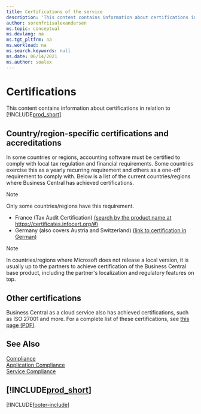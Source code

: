 ```yaml
---
title: Certifications of the service
description: 'This content contains information about certifications in relation to Business Central, such as region-specific certifications and accreditations.'
author: sorenfriisalexandersen
ms.topic: conceptual
ms.devlang: na
ms.tgt_pltfrm: na
ms.workload: na
ms.search.keywords: null
ms.date: 06/14/2021
ms.author: soalex
---
```

# <a name="certifications"></a>Certifications

This content contains information about certifications in relation to [!INCLUDE[prod_short](../includes/prod_short.md)].  

## <a name="countryregion-specific-certifications-and-accreditations"></a>Country/region-specific certifications and accreditations

In some countries or regions, accounting software must be certified to comply with local tax regulation and financial requirements. Some countries exercise this as a yearly recurring requirement and others as a one-off requirement to comply with. Below is a list of the current countries/regions where Business Central has achieved certifications.

> [!NOTE]
> Only some countries/regions have this requirement.

- France (Tax Audit Certification) [(search by the product name at https://certificates.infocert.org/#)](https://certificates.infocert.org/#)  
- Germany (also covers Austria and Switzerland) [(link to certification in German)](https://www.bdo.de/de-de/themen/softwarebescheinungen/bdo/microsoft-dynamics-365-business-central)  

> [!NOTE]  
> In countries/regions where Microsoft does not release a local version, it is usually up to the partners to achieve certification of the Business Central base product, including the partner's localization and regulatory features on top.

## <a name="other-certifications"></a>Other certifications

Business Central as a cloud service also has achieved certifications, such as ISO 27001 and more. For a complete list of these certifications, see [this page (PDF)](https://aka.ms/d365-compliance-list).

## <a name="see-also"></a>See Also

[Compliance](compliance-overview.md)  
[Application Compliance](compliance-application-compliance.md)  
[Service Compliance](compliance-service-compliance.md)  

## [!INCLUDE[prod_short](../includes/free_trial_md.md)]  


[!INCLUDE[footer-include](../includes/footer-banner.md)]
